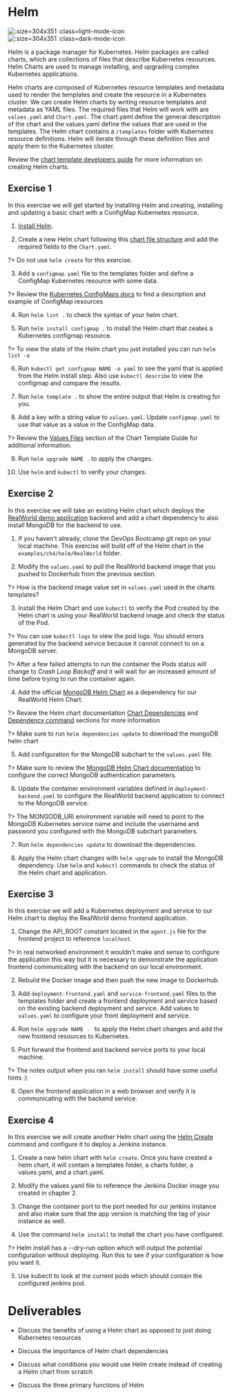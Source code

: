 # Helm

![](img4/helm-icon_light.svg ':size=304x351 :class=light-mode-icon')
![](img4/helm-icon_dark.svg ':size=304x351 :class=dark-mode-icon')

Helm is a package manager for Kubernetes. Helm packages are called charts, which are collections of files that describe Kubernetes resources. Helm Charts are used to manage installing, and upgrading complex Kubernetes applications. 

Helm charts are composed of Kubernetes resource templates and metadata used to render the templates and create the resource in a Kubernetes cluster. We can create Helm charts by writing resource templates and metadata as YAML files. The required files that Helm will work with are `values.yaml` and `Chart.yaml`. The chart.yaml define the general description of the chart and the values.yaml define the values that are used in the templates. The Helm chart contains a `/templates` folder with Kubernetes resource definitions. Helm will iterate through these definition files and apply them to the Kubernetes cluster. 

Review the [chart template developers guide](https://helm.sh/docs/chart_template_guide/#the-chart-template-developers-guide) for more information on creating Helm charts.

## Exercise 1

In this exercise we will get started by installing Helm and creating, installing and updating a basic chart with a ConfigMap Kubernetes resource.

1. [Install Helm](https://helm.sh/docs/intro/install/).

2. Create a new Helm chart following this [chart file structure](https://helm.sh/docs/topics/charts/) and add the required fields to the `Chart.yaml`.

?> Do not use `helm create` for this exercise.

3.  Add a `configmap.yaml` file to the templates folder and define a ConfigMap Kubernetes resource with some data.

?> Review the [Kubernetes ConfigMaps docs](https://kubernetes.io/docs/concepts/configuration/configmap/) to find a description and example of ConfigMap resources

4. Run `helm lint .` to check the syntax of your helm chart.

5. Run `helm install configmap .` to install the Helm chart that ceates a Kubernetes configmap resource. 

?> To view the state of the Helm chart you just installed you can run `helm list -a` 

6. Run `kubectl get configmap NAME -o yaml` to see the yaml that is applied from the Helm install step. Also use `kubectl describe` to view the configmap and compare the results.

7. Run `helm template .` to show the entire output that Helm is creating for you.

8. Add a key with a string value to `values.yaml`. Update `configmap.yaml` to use that value as a value in the ConfigMap data.

?> Review the [Values Files](https://helm.sh/docs/chart_template_guide/values_files/) section of the Chart Template Guide for additional information.

9. Run `helm upgrade NAME .` to apply the changes.

10. Use `helm` and `kubectl` to verify your changes.

## Exercise 2

In this exercise we will take an existing Helm chart which deploys the [RealWorld demo application](https://github.com/gothinkster/realworld) backend and add a chart dependency to also install MongoDB for the backend to use.

1. If you haven't already, clone the DevOps Bootcamp git repo on your local machine. This exercise will build off of the Helm chart in the `examples/ch4/helm/RealWorld` folder.

2. Modify the `values.yaml` to pull the RealWorld backend image that you pushed to Dockerhub from the previous section. 

?> How is the backend image value set in `values.yaml` used in the charts templates?

3. Install the Helm Chart and use `kubectl` to verify the Pod created by the Helm chart is using your RealWorld backend image and check the status of the Pod. 

?> You can use `kubectl logs` to view the pod logs. You should errors generated by the backend service because it cannot connect to on a MongoDB server. 

?> After a few failed attempts to run the container the Pods status will change to _Crash Loop Backoff_ and it will wait for an increased amount of time before trying to run the container again.

4. Add the official [MongoDB Helm Chart]((https://bitnami.com/stack/mongodb/helm)) as a dependency for our RealWorld Helm Chart.

?> Review the Helm chart documentation [Chart Dependencies](https://helm.sh/docs/topics/charts/#chart-dependencies/) and [Dependency command](https://helm.sh/docs/helm/helm_dependency/) sections for more information

?> Make sure to run `helm dependencies update` to download the mongoDB helm chart

5. Add configuration for the MongoDB subchart to the `values.yaml` file. 

?> Make sure to review the [MongoDB Helm Chart documentation](https://github.com/bitnami/charts/tree/master/bitnami/mongodb) to configure the correct MongoDB authentication parameters.

6. Update the container environment variables defined in `deployment-backend.yaml` to configure the RealWorld backend application to connect to the MongoDB service.

?> The MONGODB_URI environment variable will need to point to the MongoDB Kubernetes service name and include the username and password you configured with the MongoDB subchart parameters. 

7. Run `helm dependencies update` to download the dependencies.

8. Apply the Helm chart changes with `helm upgrade` to install the MongoDB dependency. Use `helm` and `kubectl` commands to check the status of the Helm chart and application.

## Exercise 3

In this exercise we will add a Kubernetes deployment and service to our Helm chart to deploy the RealWorld demo frontend application.

1. Change the API_ROOT constant located in the `agent.js` file for the frontend project to reference `localhost`. 

?> In real networked environment it wouldn't make and sense to configure the application this way but it is necessary to demonstrate the application frontend communicating with the backend on our local environment.

2. Rebuild the Docker image and then push the new image to Dockerhub. 

3. Add `deployment-frontend.yaml` and `service-frontend.yaml` files to the templates folder and create a frontend deployment and service based on the existing backend deployment and service. Add values to `values.yaml` to configure your front deployment and service.

4. Run `helm upgrade NAME . ` to apply the Helm chart changes and add the new frontend resources to Kubernetes.

5. Port forward the frontend and backend service ports to your local machine.

?> The notes output when you ran `helm install` should have some useful hints :)

6. Open the frontend application in a web browser and verify it is communicating with the backend service.

## Exercise 4

In this exercise we will create another Helm chart using the [Helm Create](https://helm.sh/docs/helm/helm_create/) command and configure it to deploy a Jenkins instance.

1. Create a new helm chart with `helm create`. Once you have created a helm chart, it will contain a templates folder, a charts folder, a values.yaml, and a chart.yaml. 

2. Modify the values.yaml file to reference the Jenkins Docker image you created in chapter 2. 

3. Change the container port to the port needed for our jenkins instance and also make sure that the app version is matching the tag of your instance as well.

4. Use the command `helm install` to install the chart you have configured.

?> Helm install has a --dry-run option which will output the potential configuration without deploying. Run this to see if your configuration is how you want it.

5. Use kubectl to look at the current pods which should contain the configured jenkins pod.


# Deliverables

- Discuss the benefits of using a Helm chart as opposed to just doing Kubernetes resources

- Discuss the importance of Helm chart dependencies

- Discuss what conditions you would use Helm create instead of creating a Helm chart from scratch

- Discuss the three primary functions of Helm 
